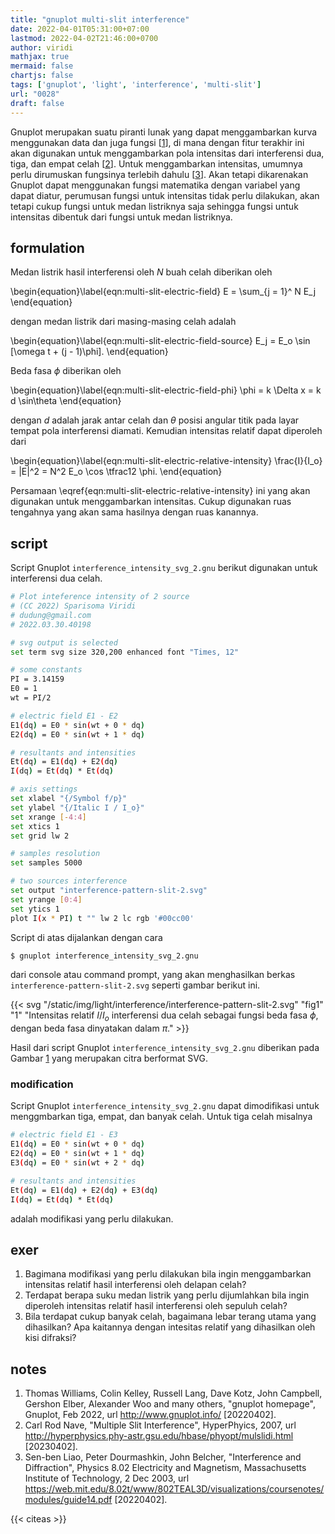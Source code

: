 ```yaml
---
title: "gnuplot multi-slit interference"
date: 2022-04-01T05:31:00+07:00
lastmod: 2022-04-02T21:46:00+0700
author: viridi
mathjax: true
mermaid: false
chartjs: false
tags: ['gnuplot', 'light', 'interference', 'multi-slit']
url: "0028"
draft: false
---
```

Gnuplot merupakan suatu piranti lunak yang dapat menggambarkan kurva menggunakan data dan juga fungsi [[1](#r01)], di mana dengan fitur terakhir ini akan digunakan untuk menggambarkan pola intensitas dari interferensi dua, tiga, dan empat celah [[2](#r02)]. Untuk menggambarkan intensitas, umumnya perlu dirumuskan fungsinya terlebih dahulu [[3](#r03)]. Akan tetapi dikarenakan Gnuplot dapat menggunakan fungsi matematika dengan variabel yang dapat diatur, perumusan fungsi untuk intensitas tidak perlu dilakukan, akan tetapi cukup fungsi untuk medan listriknya saja sehingga fungsi untuk intensitas dibentuk dari fungsi untuk medan listriknya.


## formulation
Medan listrik hasil interferensi oleh $N$ buah celah diberikan oleh

\begin{equation}\label{eqn:multi-slit-electric-field}
E = \sum_{j = 1}^ N E_j
\end{equation}

dengan medan listrik dari masing-masing celah adalah

\begin{equation}\label{eqn:multi-slit-electric-field-source}
E_j = E_o \sin [\omega t + (j - 1)\phi].
\end{equation}

Beda fasa $\phi$ diberikan oleh

\begin{equation}\label{eqn:multi-slit-electric-field-phi}
\phi = k \Delta x  = k d \sin\theta
\end{equation}

dengan $d$ adalah jarak antar celah dan $\theta$ posisi angular titik pada layar tempat pola interferensi diamati. Kemudian intensitas relatif dapat diperoleh dari

\begin{equation}\label{eqn:multi-slit-electric-relative-intensity}
\frac{I}{I_o} = |E|^2 = N^2 E_o \cos \tfrac12 \phi.
\end{equation}

Persamaan \eqref{eqn:multi-slit-electric-relative-intensity} ini yang akan digunakan untuk menggambarkan intensitas. Cukup digunakan ruas tengahnya yang akan sama hasilnya dengan ruas kanannya.


## script
Script Gnuplot `interference_intensity_svg_2.gnu` berikut digunakan untuk interferensi dua celah.

```bash
# Plot inteference intensity of 2 source
# (CC 2022) Sparisoma Viridi
# dudung@gmail.com
# 2022.03.30.40198

# svg output is selected
set term svg size 320,200 enhanced font "Times, 12"

# some constants
PI = 3.14159
E0 = 1
wt = PI/2

# electric field E1 - E2
E1(dq) = E0 * sin(wt + 0 * dq)
E2(dq) = E0 * sin(wt + 1 * dq)

# resultants and intensities
Et(dq) = E1(dq) + E2(dq)
I(dq) = Et(dq) * Et(dq)

# axis settings
set xlabel "{/Symbol f/p}"
set ylabel "{/Italic I / I_o}"
set xrange [-4:4]
set xtics 1
set grid lw 2

# samples resolution
set samples 5000

# two sources interference
set output "interference-pattern-slit-2.svg"
set yrange [0:4]
set ytics 1
plot I(x * PI) t "" lw 2 lc rgb '#00cc00'
```

Script di atas dijalankan dengan cara

```bash
$ gnuplot interference_intensity_svg_2.gnu
```

dari console atau command prompt, yang akan menghasilkan berkas `interference-pattern-slit-2.svg` seperti gambar berikut ini.

{{< svg "/static/img/light/interference/interference-pattern-slit-2.svg" "fig1" "1" "Intensitas relatif $I/I_o$ interferensi dua celah sebagai fungsi beda fasa $\phi$, dengan beda fasa dinyatakan dalam $\pi$." >}}

Hasil dari script Gnuplot `interference_intensity_svg_2.gnu` diberikan pada Gambar [1](#fig1) yang merupakan citra berformat SVG.

### modification
Script Gnuplot `interference_intensity_svg_2.gnu` dapat dimodifikasi untuk menggmbarkan tiga, empat, dan banyak celah. Untuk tiga celah misalnya

```bash
# electric field E1 - E3
E1(dq) = E0 * sin(wt + 0 * dq)
E2(dq) = E0 * sin(wt + 1 * dq)
E3(dq) = E0 * sin(wt + 2 * dq)

# resultants and intensities
Et(dq) = E1(dq) + E2(dq) + E3(dq)
I(dq) = Et(dq) * Et(dq)
```

adalah modifikasi yang perlu dilakukan.


## exer
1. Bagimana modifikasi yang perlu dilakukan bila ingin menggambarkan intensitas relatif hasil interferensi oleh delapan celah?
2. Terdapat berapa suku medan listrik yang perlu dijumlahkan bila ingin diperoleh intensitas relatif hasil interferensi oleh sepuluh celah?
3. Bila terdapat cukup banyak celah, bagaimana lebar terang utama yang dihasilkan? Apa kaitannya dengan intesitas relatif yang dihasilkan oleh kisi difraksi?


## notes
1. <a name='r01'></a>Thomas Williams, Colin Kelley, Russell Lang, Dave Kotz, John Campbell, Gershon Elber, Alexander Woo and many others, "gnuplot homepage", Gnuplot, Feb 2022, url <http://www.gnuplot.info/> [20220402].
2. <a name='r02'></a>Carl Rod Nave, "Multiple Slit Interference", HyperPhyics, 2007, url <http://hyperphysics.phy-astr.gsu.edu/hbase/phyopt/mulslidi.html> [20230402].
3. <a name='r03'></a>Sen-ben Liao, Peter Dourmashkin, John Belcher, "Interference and Diffraction", Physics 8.02 Electricity and Magnetism, Massachusetts Institute of Technology, 2 Dec 2003, url <https://web.mit.edu/8.02t/www/802TEAL3D/visualizations/coursenotes/modules/guide14.pdf> [20220402].



{{< citeas >}}